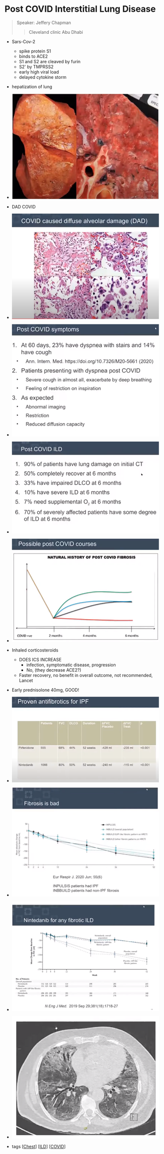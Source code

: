 # Post COVID Interstitial Lung Disease
>Speaker: Jeffery Chapman
>>Cleveland clinic Abu Dhabi
- Sars-Cov-2
  - spike protein S1
  - binds to ACE2
  - S1 and S2 are cleaved by furin
  - S2' by TMPRSS2
  - early high viral load
  - delayed cytokine storm
- hepatization of lung
- ![hepatization of lung](../../attachments/2024-04-23-20-58-02.png)
- DAD COVID
- ![DAD COVID](../../attachments/2024-04-23-20-58-34.png)
- ![](../../attachments/2024-04-23-20-59-44.png)
- ![POST COVID ILD](../../attachments/2024-04-23-21-00-06.png)
- ![POST COVID fibrosis](../../attachments/2024-04-23-21-01-10.png)
- Inhaled corticosteroids
  - DOES ICS INCREASE
    - infection, symptomatic disease, progression 
    - No, (they decrease ACE2?)
  - Faster recovery, no benefit in overall outcome, not recommended, Lancet
- Early prednisolone 40mg, GOOD!
- ![antifibrotics in ILD](../../attachments/2024-04-23-21-06-41.png)
- ![INPULSIS, INBBUILD](../../attachments/2024-04-23-21-07-50.png)
- ![Nintedanib for any ILD](../../attachments/2024-04-23-21-08-41.png)
- ![Diffuse GGO](../../attachments/2024-04-23-21-09-19.png)


- tags [[Chest]] [[ILD]] [[COVID]]

[//begin]: # "Autogenerated link references for markdown compatibility"
[Chest]: ../tags/Chest.md "Chest"
[ILD]: ../tags/ILD.md "ILD"
[COVID]: ../tags/COVID.md "COVID"
[//end]: # "Autogenerated link references"